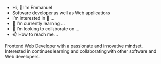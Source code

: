 -  Hi, 👋 I’m Emmanuel
-  Software developer as well as Web applications
- I’m interested in  👀 ...
- 🌱 I’m currently learning ...
- 💞️ I’m looking to collaborate on ...
- 📫 How to reach me ...

<!---
NodEm9/NodEm9 is a ✨ special ✨ repository because its `README.md` (this file) appears on your GitHub profile.
You can click the Preview link to take a look at your changes.
--->
Frontend  Web Developer with a passionate and innovative mindset. Interested in continues learning and collaborating with other software and Web developers.
